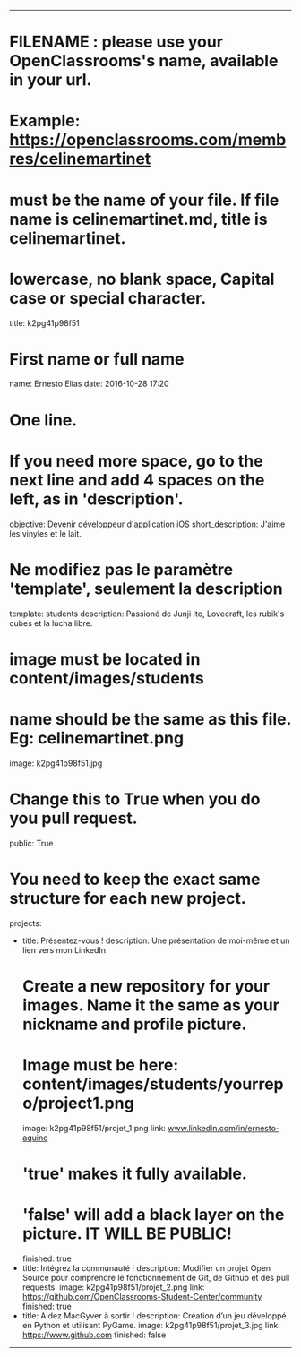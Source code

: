 ---

# FILENAME : please use your OpenClassrooms's name, available in your url.
# Example: https://openclassrooms.com/membres/celinemartinet
# must be the name of your file. If file name is celinemartinet.md, title is celinemartinet.
# lowercase, no blank space, Capital case or special character.
title: k2pg41p98f51

# First name or full name
name: Ernesto Elias
date: 2016-10-28 17:20

# One line.
# If you need more space, go to the next line and add 4 spaces on the left, as in 'description'.
objective: Devenir développeur d'application iOS
short_description: J'aime les vinyles et le lait.

# Ne modifiez pas le paramètre 'template', seulement la description
template: students
description:
    Passioné de Junji Ito, Lovecraft, les rubik's cubes et la lucha libre.
# image must be located in content/images/students
# name should be the same as this file. Eg: celinemartinet.png
image: k2pg41p98f51.jpg

# Change this to True when you do you pull request.
public: True

# You need to keep the exact same structure for each new project.
projects:
  - title: Présentez-vous !
    description: Une présentation de moi-même et un lien vers mon LinkedIn.
    # Create a new repository for your images. Name it the same as your nickname and profile picture.
    # Image must be here: content/images/students/yourrepo/project1.png
    image: k2pg41p98f51/projet_1.png
    link: www.linkedin.com/in/ernesto-aquino
    # 'true' makes it fully available.
    # 'false' will add a black layer on the picture. IT WILL BE PUBLIC!
    finished: true
  - title: Intégrez la communauté !
    description: Modifier un projet Open Source pour comprendre le fonctionnement de Git, de Github et des pull requests. 
    image: k2pg41p98f51/projet_2.png
    link: https://github.com/OpenClassrooms-Student-Center/community
    finished: true
  - title: Aidez MacGyver à sortir !
    description: Création d’un jeu développé en Python et utilisant PyGame.
    image: k2pg41p98f51/projet_3.jpg
    link: https://www.github.com
    finished: false
---